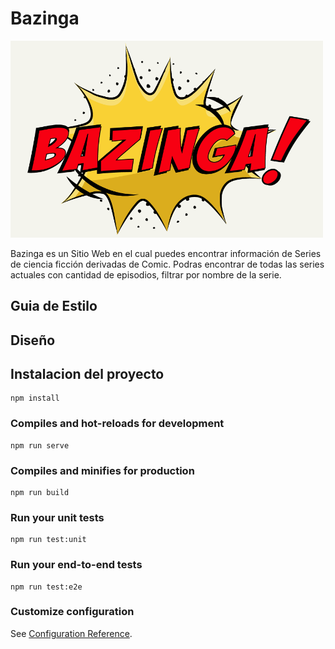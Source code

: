 # Bazinga

<img style="margin:auto" width="500px" alt="bazinga" src="/public/img/icons/bazinga.png">

Bazinga es un Sitio Web en el cual puedes encontrar información de Series de ciencia ficción derivadas de Comic. Podras encontrar de todas las series actuales con cantidad de episodios, filtrar por nombre de la serie.

## Guia de Estilo


## Diseño



## Instalacion del proyecto
```
npm install
```

### Compiles and hot-reloads for development
```
npm run serve
```

### Compiles and minifies for production
```
npm run build
```

### Run your unit tests
```
npm run test:unit
```

### Run your end-to-end tests
```
npm run test:e2e
```

### Customize configuration
See [Configuration Reference](https://cli.vuejs.org/config/).
